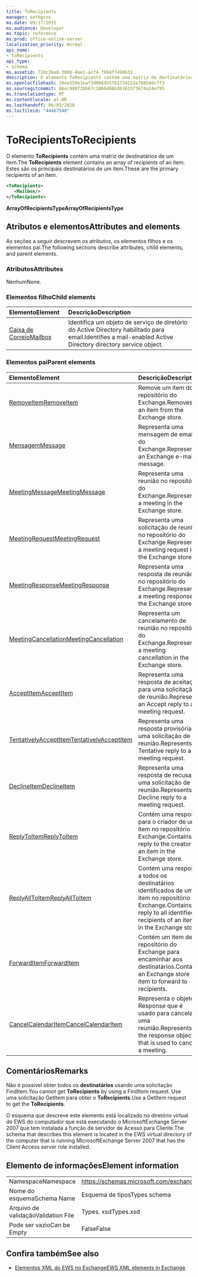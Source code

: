 ```yaml
---
title: ToRecipients
manager: sethgros
ms.date: 09/17/2015
ms.audience: Developer
ms.topic: reference
ms.prod: office-online-server
localization_priority: Normal
api_name:
- ToRecipients
api_type:
- schema
ms.assetid: 72dc3be8-30bb-4ae1-acf4-fb94ff490631
description: O elemento ToRecipients contém uma matriz de destinatários de um item. Estes são os principais destinatários de um item.
ms.openlocfilehash: 39ee359e1eaf3d0b6455fb1734222e78054dc7f3
ms.sourcegitcommit: 88ec988f2bb67c1866d06b361615f3674a24e795
ms.translationtype: MT
ms.contentlocale: pt-BR
ms.lasthandoff: 06/03/2020
ms.locfileid: "44467540"
---
```

# <a name="torecipients"></a><span data-ttu-id="eb1d6-104">ToRecipients</span><span class="sxs-lookup"><span data-stu-id="eb1d6-104">ToRecipients</span></span>

<span data-ttu-id="eb1d6-105">O elemento **ToRecipients** contém uma matriz de destinatários de um item.</span><span class="sxs-lookup"><span data-stu-id="eb1d6-105">The **ToRecipients** element contains an array of recipients of an item.</span></span> <span data-ttu-id="eb1d6-106">Estes são os principais destinatários de um item.</span><span class="sxs-lookup"><span data-stu-id="eb1d6-106">These are the primary recipients of an item.</span></span> 
  
```xml
<ToRecipients>
   <Mailbox/>
</ToRecipients>
```

 <span data-ttu-id="eb1d6-107">**ArrayOfRecipientsType**</span><span class="sxs-lookup"><span data-stu-id="eb1d6-107">**ArrayOfRecipientsType**</span></span>
## <a name="attributes-and-elements"></a><span data-ttu-id="eb1d6-108">Atributos e elementos</span><span class="sxs-lookup"><span data-stu-id="eb1d6-108">Attributes and elements</span></span>

<span data-ttu-id="eb1d6-109">As seções a seguir descrevem os atributos, os elementos filhos e os elementos pai.</span><span class="sxs-lookup"><span data-stu-id="eb1d6-109">The following sections describe attributes, child elements, and parent elements.</span></span>
  
### <a name="attributes"></a><span data-ttu-id="eb1d6-110">Atributos</span><span class="sxs-lookup"><span data-stu-id="eb1d6-110">Attributes</span></span>

<span data-ttu-id="eb1d6-111">Nenhum</span><span class="sxs-lookup"><span data-stu-id="eb1d6-111">None.</span></span>
  
### <a name="child-elements"></a><span data-ttu-id="eb1d6-112">Elementos filho</span><span class="sxs-lookup"><span data-stu-id="eb1d6-112">Child elements</span></span>

|<span data-ttu-id="eb1d6-113">**Elemento**</span><span class="sxs-lookup"><span data-stu-id="eb1d6-113">**Element**</span></span>|<span data-ttu-id="eb1d6-114">**Descrição**</span><span class="sxs-lookup"><span data-stu-id="eb1d6-114">**Description**</span></span>|
|:-----|:-----|
|[<span data-ttu-id="eb1d6-115">Caixa de Correio</span><span class="sxs-lookup"><span data-stu-id="eb1d6-115">Mailbox</span></span>](mailbox.md) <br/> |<span data-ttu-id="eb1d6-116">Identifica um objeto de serviço de diretório do Active Directory habilitado para email.</span><span class="sxs-lookup"><span data-stu-id="eb1d6-116">Identifies a mail-enabled Active Directory directory service object.</span></span>  <br/> |
   
### <a name="parent-elements"></a><span data-ttu-id="eb1d6-117">Elementos pai</span><span class="sxs-lookup"><span data-stu-id="eb1d6-117">Parent elements</span></span>

|<span data-ttu-id="eb1d6-118">**Elemento**</span><span class="sxs-lookup"><span data-stu-id="eb1d6-118">**Element**</span></span>|<span data-ttu-id="eb1d6-119">**Descrição**</span><span class="sxs-lookup"><span data-stu-id="eb1d6-119">**Description**</span></span>|
|:-----|:-----|
|[<span data-ttu-id="eb1d6-120">RemoveItem</span><span class="sxs-lookup"><span data-stu-id="eb1d6-120">RemoveItem</span></span>](removeitem.md) <br/> |<span data-ttu-id="eb1d6-121">Remove um item do repositório do Exchange.</span><span class="sxs-lookup"><span data-stu-id="eb1d6-121">Removes an item from the Exchange store.</span></span>  <br/> |
|[<span data-ttu-id="eb1d6-122">Mensagem</span><span class="sxs-lookup"><span data-stu-id="eb1d6-122">Message</span></span>](message-ex15websvcsotherref.md) <br/> |<span data-ttu-id="eb1d6-123">Representa uma mensagem de email do Exchange.</span><span class="sxs-lookup"><span data-stu-id="eb1d6-123">Represents an Exchange e-mail message.</span></span>  <br/> |
|[<span data-ttu-id="eb1d6-124">MeetingMessage</span><span class="sxs-lookup"><span data-stu-id="eb1d6-124">MeetingMessage</span></span>](meetingmessage.md) <br/> |<span data-ttu-id="eb1d6-125">Representa uma reunião no repositório do Exchange.</span><span class="sxs-lookup"><span data-stu-id="eb1d6-125">Represents a meeting in the Exchange store.</span></span>  <br/> |
|[<span data-ttu-id="eb1d6-126">MeetingRequest</span><span class="sxs-lookup"><span data-stu-id="eb1d6-126">MeetingRequest</span></span>](meetingrequest.md) <br/> |<span data-ttu-id="eb1d6-127">Representa uma solicitação de reunião no repositório do Exchange.</span><span class="sxs-lookup"><span data-stu-id="eb1d6-127">Represents a meeting request in the Exchange store.</span></span>  <br/> |
|[<span data-ttu-id="eb1d6-128">MeetingResponse</span><span class="sxs-lookup"><span data-stu-id="eb1d6-128">MeetingResponse</span></span>](meetingresponse.md) <br/> |<span data-ttu-id="eb1d6-129">Representa uma resposta de reunião no repositório do Exchange.</span><span class="sxs-lookup"><span data-stu-id="eb1d6-129">Represents a meeting response in the Exchange store.</span></span>  <br/> |
|[<span data-ttu-id="eb1d6-130">MeetingCancellation</span><span class="sxs-lookup"><span data-stu-id="eb1d6-130">MeetingCancellation</span></span>](meetingcancellation.md) <br/> |<span data-ttu-id="eb1d6-131">Representa um cancelamento de reunião no repositório do Exchange.</span><span class="sxs-lookup"><span data-stu-id="eb1d6-131">Represents a meeting cancellation in the Exchange store.</span></span>  <br/> |
|[<span data-ttu-id="eb1d6-132">AcceptItem</span><span class="sxs-lookup"><span data-stu-id="eb1d6-132">AcceptItem</span></span>](acceptitem.md) <br/> |<span data-ttu-id="eb1d6-133">Representa uma resposta de aceitação para uma solicitação de reunião.</span><span class="sxs-lookup"><span data-stu-id="eb1d6-133">Represents an Accept reply to a meeting request.</span></span>  <br/> |
|[<span data-ttu-id="eb1d6-134">TentativelyAcceptItem</span><span class="sxs-lookup"><span data-stu-id="eb1d6-134">TentativelyAcceptItem</span></span>](tentativelyacceptitem.md) <br/> |<span data-ttu-id="eb1d6-135">Representa uma resposta provisória a uma solicitação de reunião.</span><span class="sxs-lookup"><span data-stu-id="eb1d6-135">Represents a Tentative reply to a meeting request.</span></span>  <br/> |
|[<span data-ttu-id="eb1d6-136">DeclineItem</span><span class="sxs-lookup"><span data-stu-id="eb1d6-136">DeclineItem</span></span>](declineitem.md) <br/> |<span data-ttu-id="eb1d6-137">Representa uma resposta de recusa a uma solicitação de reunião.</span><span class="sxs-lookup"><span data-stu-id="eb1d6-137">Represents a Decline reply to a meeting request.</span></span>  <br/> |
|[<span data-ttu-id="eb1d6-138">ReplyToItem</span><span class="sxs-lookup"><span data-stu-id="eb1d6-138">ReplyToItem</span></span>](replytoitem.md) <br/> |<span data-ttu-id="eb1d6-139">Contém uma resposta para o criador de um item no repositório do Exchange.</span><span class="sxs-lookup"><span data-stu-id="eb1d6-139">Contains a reply to the creator of an item in the Exchange store.</span></span>  <br/> |
|[<span data-ttu-id="eb1d6-140">ReplyAllToItem</span><span class="sxs-lookup"><span data-stu-id="eb1d6-140">ReplyAllToItem</span></span>](replyalltoitem.md) <br/> |<span data-ttu-id="eb1d6-141">Contém uma resposta a todos os destinatários identificados de um item no repositório do Exchange.</span><span class="sxs-lookup"><span data-stu-id="eb1d6-141">Contains a reply to all identified recipients of an item in the Exchange store.</span></span>  <br/> |
|[<span data-ttu-id="eb1d6-142">ForwardItem</span><span class="sxs-lookup"><span data-stu-id="eb1d6-142">ForwardItem</span></span>](forwarditem.md) <br/> |<span data-ttu-id="eb1d6-143">Contém um item de repositório do Exchange para encaminhar aos destinatários.</span><span class="sxs-lookup"><span data-stu-id="eb1d6-143">Contains an Exchange store item to forward to recipients.</span></span>  <br/> |
|[<span data-ttu-id="eb1d6-144">CancelCalendarItem</span><span class="sxs-lookup"><span data-stu-id="eb1d6-144">CancelCalendarItem</span></span>](cancelcalendaritem.md) <br/> |<span data-ttu-id="eb1d6-145">Representa o objeto Response que é usado para cancelar uma reunião.</span><span class="sxs-lookup"><span data-stu-id="eb1d6-145">Represents the response object that is used to cancel a meeting.</span></span>  <br/> |
   
## <a name="remarks"></a><span data-ttu-id="eb1d6-146">Comentários</span><span class="sxs-lookup"><span data-stu-id="eb1d6-146">Remarks</span></span>

<span data-ttu-id="eb1d6-147">Não é possível obter todos os **destinatários** usando uma solicitação FindItem.</span><span class="sxs-lookup"><span data-stu-id="eb1d6-147">You cannot get **ToRecipients** by using a FindItem request.</span></span> <span data-ttu-id="eb1d6-148">Use uma solicitação GetItem para obter o **ToRecipients**.</span><span class="sxs-lookup"><span data-stu-id="eb1d6-148">Use a GetItem request to get the **ToRecipients**.</span></span>
  
<span data-ttu-id="eb1d6-149">O esquema que descreve este elemento está localizado no diretório virtual do EWS do computador que está executando o MicrosoftExchange Server 2007 que tem instalada a função de servidor de Acesso para Cliente.</span><span class="sxs-lookup"><span data-stu-id="eb1d6-149">The schema that describes this element is located in the EWS virtual directory of the computer that is running MicrosoftExchange Server 2007 that has the Client Access server role installed.</span></span>
  
## <a name="element-information"></a><span data-ttu-id="eb1d6-150">Elemento de informações</span><span class="sxs-lookup"><span data-stu-id="eb1d6-150">Element information</span></span>

|||
|:-----|:-----|
|<span data-ttu-id="eb1d6-151">Namespace</span><span class="sxs-lookup"><span data-stu-id="eb1d6-151">Namespace</span></span>  <br/> |https://schemas.microsoft.com/exchange/services/2006/types  <br/> |
|<span data-ttu-id="eb1d6-152">Nome do esquema</span><span class="sxs-lookup"><span data-stu-id="eb1d6-152">Schema Name</span></span>  <br/> |<span data-ttu-id="eb1d6-153">Esquema de tipos</span><span class="sxs-lookup"><span data-stu-id="eb1d6-153">Types schema</span></span>  <br/> |
|<span data-ttu-id="eb1d6-154">Arquivo de validação</span><span class="sxs-lookup"><span data-stu-id="eb1d6-154">Validation File</span></span>  <br/> |<span data-ttu-id="eb1d6-155">Types. xsd</span><span class="sxs-lookup"><span data-stu-id="eb1d6-155">Types.xsd</span></span>  <br/> |
|<span data-ttu-id="eb1d6-156">Pode ser vazio</span><span class="sxs-lookup"><span data-stu-id="eb1d6-156">Can be Empty</span></span>  <br/> |<span data-ttu-id="eb1d6-157">False</span><span class="sxs-lookup"><span data-stu-id="eb1d6-157">False</span></span>  <br/> |
   
## <a name="see-also"></a><span data-ttu-id="eb1d6-158">Confira também</span><span class="sxs-lookup"><span data-stu-id="eb1d6-158">See also</span></span>



- [<span data-ttu-id="eb1d6-159">Elementos XML do EWS no Exchange</span><span class="sxs-lookup"><span data-stu-id="eb1d6-159">EWS XML elements in Exchange</span></span>](ews-xml-elements-in-exchange.md)

